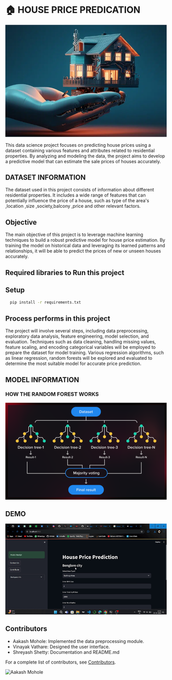 
#  🏠 HOUSE PRICE PREDICATION

![](https://github.com/aakashmohole/ML-Project/blob/main/src/image/home.png)

This data science project focuses on predicting house prices using a dataset containing various features and attributes related to residential properties. By analyzing and modeling the data, the project aims to develop a predictive model that can estimate the sale prices of houses accurately.

## DATASET INFORMATION
The dataset used in this project consists of information about different residential properties. It includes a wide range of features that can potentially influence the price of a house, such as type of the area's ,location ,size ,society,balcony ,price and other relevant factors.

## Objective
The main objective of this project is to leverage machine learning techniques to build a robust predictive model for house price estimation. By training the model on historical data and leveraging its learned patterns and relationships, it will be able to predict the prices of new or unseen houses accurately.

## Required libraries to Run this project
## Setup 
```bash
  pip install -r requirements.txt
```


## Process performs in this project 
The project will involve several steps, including data preprocessing, exploratory data analysis, feature engineering, model selection, and evaluation. Techniques such as data cleaning, handling missing values, feature scaling, and encoding categorical variables will be employed to prepare the dataset for model training. Various regression algorithms, such as linear regression, random forests will be explored and evaluated to determine the most suitable model for accurate price prediction.

## MODEL INFORMATION 
### HOW THE RANDOM FOREST WORKS 
![image](https://github.com/aakashmohole/ML-Project/blob/main/src/image/rf.png)


## DEMO
![Live Demo: ](https://github.com/aakashmohole/ML-Project/blob/main/src/image/output.gif)


## Contributors

- Aakash Mohole: Implemented the data preprocessing module.
- Vinayak Vathare: Designed the user interface.
- Shreyash Shetty: Documentation and README.md

For a complete list of contributors, see [Contributors](https://github.com/aakashmohole/ML-Project/graphs/contributors).

![Aakash Mohole](https://img.shields.io/github/contributors/aakashmohole/ML-Project)
